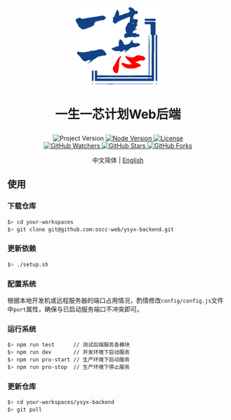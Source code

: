 <p align="center">
    <img alt="Logo" src="https://github.com/oscc-web/ysyx-website-resources/blob/main/images/logo/ysyx.png" width="200">
</p>

<h1>
    <p align="center">一生一芯计划Web后端</p>
</h1>

<p align="center">
    <a title="Project Version">
        <img alt="Project Version" src="https://img.shields.io/badge/version-1.0.0-brightgreen" />
    </a>
    <a title="Node Version" target="_blank" href="https://nodejs.org">
        <img alt="Node Version" src="https://img.shields.io/badge/Node-%3E%3D16.19.1-blue" />
    </a>
    <a title="License" target="_blank" href="https://github.com/oscc-web/ysyx-backend/blob/master/LICENSE">
        <img alt="License" src="https://img.shields.io/github/license/oscc-web/ysyx-backend.svg" />
    </a>
    <br/>
    <a title="GitHub Watchers" target="_blank" href="https://github.com/oscc-web/ysyx-backend/watchers">
        <img alt="GitHub Watchers" src="https://img.shields.io/github/watchers/oscc-web/ysyx-backend.svg?label=Watchers&style=social" />
    </a>
    <a title="GitHub Stars" target="_blank" href="https://github.com/oscc-web/ysyx-backend/stargazers">
        <img alt="GitHub Stars" src="https://img.shields.io/github/stars/oscc-web/ysyx-backend.svg?label=Stars&style=social" />
    </a>
    <a title="GitHub Forks" target="_blank" href="https://github.com/oscc-web/ysyx-backend/network/members">
        <img alt="GitHub Forks" src="https://img.shields.io/github/forks/oscc-web/ysyx-backend.svg?label=Forks&style=social" />
    </a>
</p>

<p align="center">中文简体 | <a title="English" href="README.md">English</a></p>

## 使用

### 下载仓库

```sh
$> cd your-workspaces
$> git clone git@github.com:oscc-web/ysyx-backend.git
```

### 更新依赖

```sh
$> ./setup.sh
```

### 配置系统

根据本地开发机或远程服务器的端口占用情况，酌情修改`config/config.js`文件中`port`属性，确保与已启动服务端口不冲突即可。

### 运行系统

```sh
$> npm run test      // 测试后端服务各模块
$> npm run dev       // 开发环境下启动服务
$> npm run pro-start // 生产环境下启动服务
$> npm run pro-stop  // 生产环境下停止服务
```

### 更新仓库

```sh
$> cd your-workspaces/ysyx-backend
$> git pull
```
